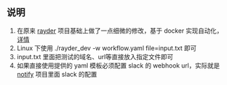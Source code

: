 ## 说明
1. 在原来 [rayder](https://github.com/devanshbatham/rayder) 项目基础上做了一点细微的修改，基于 docker 实现自动化，[详情](https://ayuxy.github.io/posts/2023-0920-01/)
2. Linux 下使用 ./rayder_dev -w workflow.yaml file=input.txt 即可
3. input.txt 里面把测试的域名、url等直接放入指定文件即可
4. 如果直接使用提供的 yaml 模板必须配置 slack 的 webhook url，实际就是 [notify](https://github.com/projectdiscovery/notify#references) 项目里面 slack 的配置
